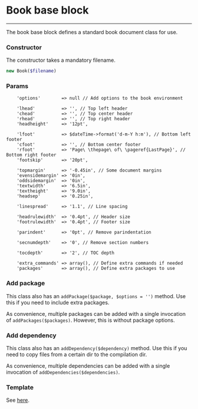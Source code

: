 # Book base block
-------------------------------

The book base block defines a standard book document class for use.

### Constructor

The constructor takes a mandatory filename.

```php
new Book($filename)
```

### Params

```
    'options'        => null // Add options to the book environment

    'lhead'          => '', // Top left header
    'chead'          => '', // Top center header
    'rhead'          => '', // Top right header
    'headheight'     => '12pt',

    'lfoot'          => $dateTime->format('d-m-Y h:m'), // Bottom left footer
    'cfoot'          => '', // Bottom center footer
    'rfoot'          => 'Page\ \thepage\ of\ \pageref{LastPage}', // Bottom right footer
    'footskip'       => '20pt',

    'topmargin'      => '-0.45in', // Some document margins
    'evensidemargin' => '0in',
    'oddsidemargin'  => '0in',
    'textwidth'      => '6.5in',
    'textheight'     => '9.0in',
    'headsep'        => '0.25in',

    'linespread'     => '1.1', // Line spacing

    'headrulewidth'  => '0.4pt', // Header size
    'footrulewidth'  => '0.4pt', // Footer size

    'parindent'      => '0pt', // Remove parindentation

    'secnumdepth'    => '0', // Remove section numbers

    'tocdepth'       => '2', // TOC depth

    'extra_commands' => array(), // Define extra commands if needed
    'packages'       => array(), // Define extra packages to use
```

### Add package

This class also has an `addPackage($package, $options = '')` method. Use this if you need to include extra packages.

As convenience, multiple packages can be added with a single invocation of `addPackages($packages)`. However, this is without package options. 

### Add dependency

This class also has an `addDependency($dependency)` method. Use this if you need to copy files from a certain dir to the compilation dir.

As convenience, multiple dependencies can be added with a single invocation of `addDependencies($dependencies)`.

### Template

See [here](https://github.com/bobvandevijver/latex-bundle/blob/master/Resources/views/Base/book.tex.twig).
